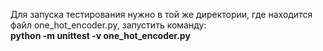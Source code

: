 Для запуска тестирования нужно в той же директории, где находится файл one_hot_encoder.py, запустить команду: <br>
**python -m unittest -v one_hot_encoder.py**
